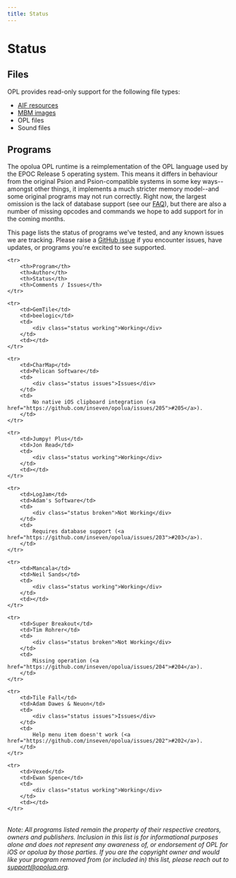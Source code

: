 ```yaml
---
title: Status
---
```


# Status

## Files

OPL provides read-only support for the following file types:

- [AIF resources](http://fileformats.archiveteam.org/wiki/EPOC_AIF)
- [MBM images](http://fileformats.archiveteam.org/wiki/EPOC_MBM)
- OPL files
- Sound files

## Programs

The opolua OPL runtime is a reimplementation of the OPL language used by the EPOC Release 5 operating system. This means it differs in behaviour from the original Psion and Psion-compatible systems in some key ways--amongst other things, it implements a much stricter memory model--and some original programs may not run correctly. Right now, the largest omission is the lack of database support (see our [FAQ](/faq/)), but there are also a number of missing opcodes and commands we hope to add support for in the coming months.

This page lists the status of programs we've tested, and any known issues we are tracking. Please raise a [GitHub issue](/faq/#reporting-issues) if you encounter issues, have updates, or programs you're excited to see supported.

<table>

    <tr>
        <th>Program</th>
        <th>Author</th>
        <th>Status</th>
        <th>Comments / Issues</th>
    </tr>

    <tr>
        <td>GemTile</td>
        <td>beelogic</td>
        <td>
            <div class="status working">Working</div>
        </td>
        <td></td>
    </tr>

    <tr>
        <td>CharMap</td>
        <td>Pelican Software</td>
        <td>
            <div class="status issues">Issues</div>
        </td>
        <td>
            No native iOS clipboard integration (<a href="https://github.com/inseven/opolua/issues/205">#205</a>).
        </td>
    </tr>

    <tr>
        <td>Jumpy! Plus</td>
        <td>Jon Read</td>
        <td>
            <div class="status working">Working</div>
        </td>
        <td></td>
    </tr>

    <tr>
        <td>LogJam</td>
        <td>Adam's Software</td>
        <td>
            <div class="status broken">Not Working</div>
        </td>
        <td>
            Requires database support (<a href="https://github.com/inseven/opolua/issues/203">#203</a>).
        </td>
    </tr>

    <tr>
        <td>Mancala</td>
        <td>Neil Sands</td>
        <td>
            <div class="status working">Working</div>
        </td>
        <td></td>
    </tr>

    <tr>
        <td>Super Breakout</td>
        <td>Tim Rohrer</td>
        <td>
            <div class="status broken">Not Working</div>
        </td>
        <td>
            Missing operation (<a href="https://github.com/inseven/opolua/issues/204">#204</a>).
        </td>
    </tr>

    <tr>
        <td>Tile Fall</td>
        <td>Adam Dawes & Neuon</td>
        <td>
            <div class="status issues">Issues</div>
        </td>
        <td>
            Help menu item doesn't work (<a href="https://github.com/inseven/opolua/issues/202">#202</a>).
        </td>
    </tr>

    <tr>
        <td>Vexed</td>
        <td>Ewan Spence</td>
        <td>
            <div class="status working">Working</div>
        </td>
        <td></td>
    </tr>

</table>

_Note: All programs listed remain the property of their respective creators, owners and publishers. Inclusion in this list is for informational purposes alone and does not represent any awareness of, or endorsement of OPL for iOS or opolua by those parties. If you are the copyright owner and would like your program removed from (or included in) this list, please reach out to [support@opolua.org](mailto:support@opolua.org)._
